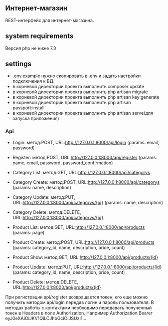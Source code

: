 ## Интернет-магазин

REST-интерфейс для интернет-магазина.

## system requirements

Версия php не ниже 7.3

## settings
 
- .env.example нужно скопировать в .env и задать настройки подключения к БД.
- в корневой директории проекта выполнить composer update
- в корневой директории проекта выполнить php artisan migrate
- в корневой директории проекта выполнить php artisan key:generate
- в корневой директории проекта выполнить php artisan passport:install
- в корневой директории проекта выполнить php artisan serve(для запуска приложения)

### Api

- Login: метод:POST, URL:http://127.0.0.1:8000/api/login (params: email, password)
- Register: метод:POST, URL:http://127.0.0.1:8000/api/register (params: name, email, password, password_confirmation)
  
- Category List: метод:GET, URL:http://127.0.0.1:8000/api/categorys
- Category Create: метод:POST, URL:http://127.0.0.1:8000/api/categorys (params: name, description)
- Category Update: метод:PUT, URL:http://127.0.0.1:8000/api/categorys/{id} (params: name, description)
- Category Delete: метод:DELETE, URL:http://127.0.0.1:8000/api/categorys/{id}

- Product List: метод:GET, URL:http://127.0.0.1:8000/api/products (params: page)
- Product Create: метод:POST, URL:http://127.0.0.1:8000/api/products (params: category_id, name, description, price, count)
- Product Show: метод:GET, URL:http://127.0.0.1:8000/api/products/{id}
- Product Update: метод:PUT, URL:http://127.0.0.1:8000/api/products/{id} (params: category_id, name, description, price, count)
- Product Delete: метод:DELETE, URL:http://127.0.0.1:8000/api/products/{id}

При регистрации api/register возвращается токен, его еще можно получить методом api/login передав логин и пароль пользователя.
В методах работы с контактами необходимо передавать полученный токен в Headers в поле Authorization. Например Authorization Bearer eyJ0eXAiOiJKV1QiLCJhbGciOiJSUzI1...

